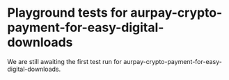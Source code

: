 # Playground tests for aurpay-crypto-payment-for-easy-digital-downloads
We are still awaiting the first test run for aurpay-crypto-payment-for-easy-digital-downloads.
